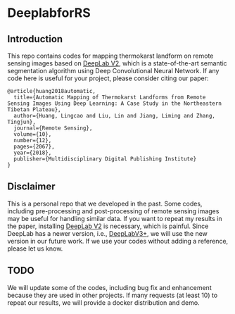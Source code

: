 # DeeplabforRS

## Introduction
This repo contains codes for mapping thermokarst landform on remote sensing images based on [DeepLab V2](http://liangchiehchen.com/projects/DeepLab.html), which is a state-of-the-art semantic segmentation algorithm using Deep Convolutional Neural Network. If any code here is useful for your project, please consider citing our paper:

```
@article{huang2018automatic,
  title={Automatic Mapping of Thermokarst Landforms from Remote Sensing Images Using Deep Learning: A Case Study in the Northeastern Tibetan Plateau},
  author={Huang, Lingcao and Liu, Lin and Jiang, Liming and Zhang, Tingjun},
  journal={Remote Sensing},
  volume={10},
  number={12},
  pages={2067},
  year={2018},
  publisher={Multidisciplinary Digital Publishing Institute}
}
```

## Disclaimer
This is a personal repo that we developed in the past. Some codes, including pre-processing and post-processing of remote sensing images may be useful for handling similar data. If you want to repeat my results in the paper, installing [DeepLab V2](http://liangchiehchen.com/projects/DeepLab.html) is necessary, which is painful. Since DeepLab has a newer version, i.e., [DeepLabV3+](https://github.com/tensorflow/models/tree/master/research/deeplab), we will use the new version in our future work. If we use your codes without adding a reference, please let us know. 


## TODO
We will update some of the codes, including bug fix and enhancement because they are used in other projects. 
If many requests (at least 10) to repeat our results, we will provide a docker distribution and demo. 
